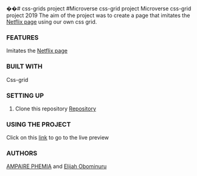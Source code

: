 ��# css-grids project
#Microverse css-grid project
Microverse css-grid project 2019
The aim of the project was to create a page that imitates the [Netflix page](https://www.netflix.com/ng/) using our own css grid. 

### FEATURES
Imitates the [Netflix page](https://www.netflix.com/ng/) 


### BUILT WITH
Css-grid


### SETTING UP
1. Clone this repository
    [Repository](https://github.com/ampaire/css-grids.git)

### USING THE PROJECT
Click on this [link](https://raw.githack.com/ampaire/css-grids/ft-css-grids/index.html)  to go to the live preview 

### AUTHORS
[AMPAIRE PHEMIA](https://github.com/ampaire) and [Elijah Obominuru](https://github.com/Elijahscriptdev)
